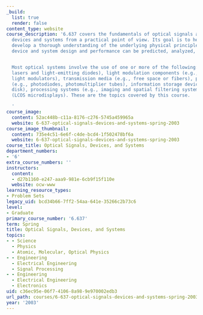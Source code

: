 ```yaml
---
_build:
  list: true
  render: false
content_type: website
course_description: '6.637 covers the fundamentals of optical signals and modern optical
  devices and systems from a practical point of view. Its goal is to help students
  develop a thorough understanding of the underlying physical principles such that
  device and system design and performance can be predicted, analyzed, and understood.


  Most optical systems involve the use of one or more of the following: sources (e.g.,
  lasers and light-emitting diodes), light modulation components (e.g., liquid-crystal
  light modulators), transmission media (e.g., free space or fibers), photodetectors
  (e.g., photodiodes, photomultiplier tubes), information storage devices (e.g., optical
  disk), processing systems (e.g., imaging and spatial filtering systems) and displays
  (LCOS microdisplays). These are the topics covered by this course.

  '
course_image:
  content: 52ac448b-c11a-8176-c276-5745a459965a
  website: 6-637-optical-signals-devices-and-systems-spring-2003
course_image_thumbnail:
  content: 735e4c51-6e6f-c4de-bcd4-1f502478bf6a
  website: 6-637-optical-signals-devices-and-systems-spring-2003
course_title: Optical Signals, Devices, and Systems
department_numbers:
- '6'
extra_course_numbers: ''
instructors:
  content:
  - d27b1160-e247-aaa9-981e-6cb9f15f110e
  website: ocw-www
learning_resource_types:
- Problem Sets
legacy_uid: bcd34b66-7ff2-54aa-641e-35266c2b73c6
level:
- Graduate
primary_course_number: '6.637'
term: Spring
title: Optical Signals, Devices, and Systems
topics:
- - Science
  - Physics
  - Atomic, Molecular, Optical Physics
- - Engineering
  - Electrical Engineering
  - Signal Processing
- - Engineering
  - Electrical Engineering
  - Electronics
uid: c36ec95e-06f7-4106-8a98-9e970002edb3
url_path: courses/6-637-optical-signals-devices-and-systems-spring-2003
year: '2003'
---
```

